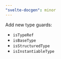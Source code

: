 ```yaml
---
"svelte-docgen": minor
---
```


Add new type guards:

- `isTypeRef`
- `isBaseType`
- `isStructuredType`
- `isInstantiableType`
